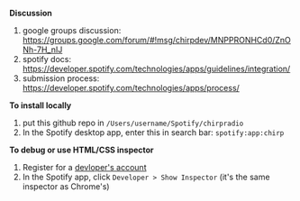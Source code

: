 **Discussion**

1. google groups discussion: https://groups.google.com/forum/#!msg/chirpdev/MNPPRONHCd0/ZnONh-7H_nIJ
1. spotify docs: https://developer.spotify.com/technologies/apps/guidelines/integration/
1. submission process: https://developer.spotify.com/technologies/apps/process/

**To install locally**

1. put this github repo in `/Users/username/Spotify/chirpradio`
1. In the Spotify desktop app, enter this in search bar: `spotify:app:chirp`

**To debug or use HTML/CSS inspector**

1. Register for a [devloper's account](https://developer.spotify.com/technologies/apps/#developer-account)
1. In the Spotify app, click `Developer > Show Inspector` (it's the same inspector as Chrome's)
